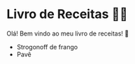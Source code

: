 # Livro de Receitas :man_cook:

Olá! Bem vindo ao meu livro de receitas! :wave:

- Strogonoff de frango
- Pavê

